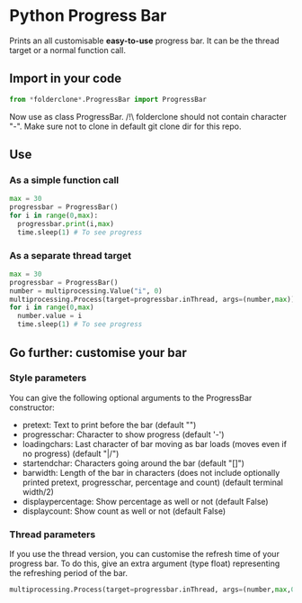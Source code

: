 # Python Progress Bar
Prints an all customisable **easy-to-use** progress bar. It can be the thread target or a normal function call.


## Import in your code
```python
from *folderclone*.ProgressBar import ProgressBar
```
Now use as class ProgressBar.
/!\ folderclone should not contain character "-". Make sure not to clone in default git clone dir for this repo.


## Use
### As a simple function call
```python
max = 30
progressbar = ProgressBar()
for i in range(0,max):
  progressbar.print(i,max)
  time.sleep(1) # To see progress
```

### As a separate thread target
```python
max = 30
progressbar = ProgressBar()
number = multiprocessing.Value("i", 0)
multiprocessing.Process(target=progressbar.inThread, args=(number,max))
for i in range(0,max)
  number.value = i
  time.sleep(1) # To see progress
```


## Go further: customise your bar
### Style parameters
You can give the following optional arguments to the ProgressBar constructor:
- pretext: Text to print before the bar (default "")
- progresschar: Character to show progress (default '-')
- loadingchars: Last character of bar moving as bar loads (moves even if no progress) (default "\|/")
- startendchar: Characters going around the bar (default "[]")
- barwidth: Length of the bar in characters (does not include optionally printed pretext, progresschar, percentage and count) (default terminal width/2)
- displaypercentage: Show percentage as well or not (default False)
- displaycount: Show count as well or not (default False)

### Thread parameters
If you use the thread version, you can customise the refresh time of your progress bar.
To do this, give an extra argument (type float) representing the refreshing period of the bar.
```python
multiprocessing.Process(target=progressbar.inThread, args=(number,max,0.2))
```
